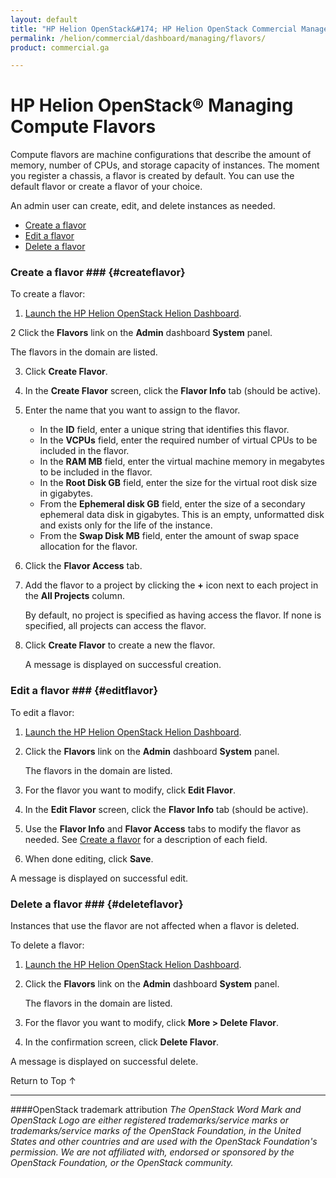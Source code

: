```yaml
---
layout: default
title: "HP Helion OpenStack&#174; HP Helion OpenStack Commercial Manage Flavors"
permalink: /helion/commercial/dashboard/managing/flavors/
product: commercial.ga

---
```

<!--UNDER REVISION-->

<script>

function PageRefresh {
onLoad="window.refresh"
}

PageRefresh();

</script>

<!--
<p style="font-size: small;"> <a href="/helion/commercial/ga1/install/">&#9664; PREV</a> | <a href="/helion/commercial/ga1/install-overview/">&#9650; UP</a> | <a href="/helion/commercial/ga1/">NEXT &#9654;</a> </p>
-->

# HP Helion OpenStack&#174; Managing Compute Flavors</h1>

Compute flavors are machine configurations that describe the amount of memory, number of CPUs, and storage capacity of instances. The moment you register a chassis, a flavor is created by default. You can use the default flavor or create a flavor of your choice.</p>

An admin user can create, edit, and delete instances as needed. </p>

* [Create a flavor](#createflavor)
* [Edit a flavor](#editflavor")
* [Delete a flavor](#deleteflavor)

### Create a flavor ### {#createflavor}

To create a flavor:</p>

1. [Launch the HP Helion OpenStack Helion Dashboard](/helion/openstack/dashboard/login/).

2 Click the <strong>Flavors</strong> link on the <strong>Admin</strong> dashboard <strong>System</strong> panel.</p>
	The flavors in the domain are listed. </p>

3. Click <strong>Create Flavor</strong>. </p>

4. In the <strong>Create Flavor</strong> screen, click the <strong>Flavor Info</strong> tab (should be active).</p>

5. Enter the name that you want to assign to the flavor.</li>
	* In the <strong>ID</strong> field, enter a unique string that identifies this flavor.</li>
	* In the <strong>VCPUs</strong> field, enter the required number of virtual CPUs to be included in the flavor.</li>
	* In the <strong>RAM MB</strong> field, enter the virtual machine memory in megabytes to be included in the flavor.</li>
	* In the <strong>Root Disk GB</strong> field, enter the size for the virtual root disk size in gigabytes.</li>
	* From the <strong>Ephemeral disk GB</strong> field, enter the size of a secondary ephemeral data disk in gigabytes. This is an empty, unformatted disk and exists only for the life of the instance.</li>
	* From the <strong>Swap Disk MB</strong> field, enter the amount of swap space allocation for the flavor.</li>

6. Click the <strong>Flavor Access</strong> tab.</p>

7. Add the flavor to a project by clicking the <strong>+</strong> icon next to each project in the <strong>All Projects</strong> column.</p>

	By default, no project is specified as having access the flavor. If none is specified, all projects can access the flavor.</p>

8. Click <strong>Create Flavor</strong> to create a new the flavor.<br></p>
A message is displayed on successful creation.</p>

### Edit a flavor ### {#editflavor}</h3>

To edit a flavor:</p>

1. [Launch the HP Helion OpenStack Helion Dashboard](/helion/openstack/dashboard/login/).

2. Click the <strong>Flavors</strong> link on the <strong>Admin</strong> dashboard <strong>System</strong> panel.</p>

	The flavors in the domain are listed. </p>

3. For the flavor you want to modify, click <strong>Edit Flavor</strong>. </p>

4. In the <strong>Edit Flavor</strong> screen, click the <strong>Flavor Info</strong> tab (should be active).</p>

5. Use the <strong>Flavor Info</strong> and <strong>Flavor Access</strong> tabs to modify the flavor as needed. See <a href="#createflavor">Create a flavor</a> for a description of each field.</p>

6. When done editing, click <strong>Save</strong>.</p>

A message is displayed on successful edit.</p>

### Delete a flavor ### {#deleteflavor}</h3>

Instances that use the flavor are not affected when a flavor is deleted.</p>

To delete a flavor:</p>

1. [Launch the HP Helion OpenStack Helion Dashboard](/helion/openstack/dashboard/login/).

2. Click the <strong>Flavors</strong> link on the <strong>Admin</strong> dashboard <strong>System</strong> panel.</p>

	The flavors in the domain are listed. </p>

3. For the flavor you want to modify, click <strong>More &gt; Delete Flavor</strong>. </p>

4. In the confirmation screen, click <strong>Delete Flavor</strong>.</p>
<p>A message is displayed on successful delete. </p>

<a href="#top" style="padding:14px 0px 14px 0px; text-decoration: none;"> Return to Top &#8593; </a></p>


----
####OpenStack trademark attribution
*The OpenStack Word Mark and OpenStack Logo are either registered trademarks/service marks or trademarks/service marks of the OpenStack Foundation, in the United States and other countries and are used with the OpenStack Foundation's permission. We are not affiliated with, endorsed or sponsored by the OpenStack Foundation, or the OpenStack community.*